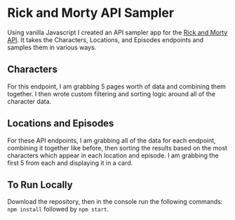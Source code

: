 # Rick and Morty API Sampler

Using vanilla Javascript I created an API sampler app for the [Rick and Morty API](https://rickandmortyapi.com/documentation/#get-all-locations). It takes the Characters, Locations, and Episodes endpoints and samples them in various ways.

## Characters

For this endpoint, I am grabbing 5 pages worth of data and combining them together. I then wrote custom filtering and sorting logic around all of the character data.

## Locations and Episodes

For these API endpoints, I am grabbing all of the data for each endpoint, combining it together like before, then sorting the results based on the most characters which appear in each location and episode. I am grabbing the first 5 from each and displaying it in a card.

## To Run Locally

Download the repository, then in the console run the following commands: `npm install` followed by `npm start`.